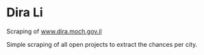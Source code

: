 # Dira Li
Scraping of www.dira.moch.gov.il

Simple scraping of all open projects to extract the chances per city.
